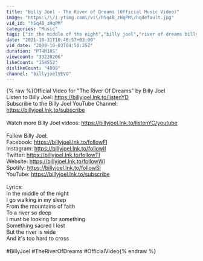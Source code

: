 ```yaml
---
title: "Billy Joel - The River of Dreams (Official Music Video)"
image: "https:\/\/i.ytimg.com\/vi\/hSq4B_zHqPM\/hqdefault.jpg"
vid_id: "hSq4B_zHqPM"
categories: "Music"
tags: ["in the middle of the night","billy joel","river of dreams billy joel"]
date: "2021-10-31T10:46:57+03:00"
vid_date: "2009-10-03T04:50:25Z"
duration: "PT4M10S"
viewcount: "33228206"
likeCount: "158552"
dislikeCount: "4808"
channel: "billyjoelVEVO"
---
```

{% raw %}Official Video for &quot;The River Of Dreams&quot; by Billy Joel<br />Listen to Billy Joel: <a rel="nofollow" target="blank" href="https://billyjoel.lnk.to/listenYD">https://billyjoel.lnk.to/listenYD</a><br />Subscribe to the Billy Joel YouTube Channel: <a rel="nofollow" target="blank" href="https://billyjoel.lnk.to/subscribe">https://billyjoel.lnk.to/subscribe</a><br /><br />Watch more Billy Joel videos: <a rel="nofollow" target="blank" href="https://billyjoel.lnk.to/listenYC/youtube">https://billyjoel.lnk.to/listenYC/youtube</a><br /><br />Follow Billy Joel:<br />Facebook: <a rel="nofollow" target="blank" href="https://billyjoel.lnk.to/followFI">https://billyjoel.lnk.to/followFI</a><br />Instagram: <a rel="nofollow" target="blank" href="https://billyjoel.lnk.to/followII">https://billyjoel.lnk.to/followII</a><br />Twitter: <a rel="nofollow" target="blank" href="https://billyjoel.lnk.to/followTI">https://billyjoel.lnk.to/followTI</a><br />Website: <a rel="nofollow" target="blank" href="https://billyjoel.lnk.to/followWI">https://billyjoel.lnk.to/followWI</a><br />Spotify: <a rel="nofollow" target="blank" href="https://billyjoel.lnk.to/followSI">https://billyjoel.lnk.to/followSI</a><br />YouTube: <a rel="nofollow" target="blank" href="https://billyjoel.lnk.to/subscribe">https://billyjoel.lnk.to/subscribe</a><br /><br />Lyrics:<br />In the middle of the night<br />I go walking in my sleep<br />From the mountains of faith<br />To a river so deep<br />I must be looking for something<br />Something sacred I lost<br />But the river is wide<br />And it's too hard to cross<br /><br />#BillyJoel #TheRiverOfDreams #OfficialVideo{% endraw %}
